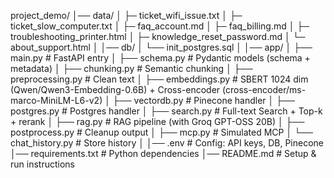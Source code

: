 project_demo/
│── data/
│   ├─ ticket_wifi_issue.txt
│   ├─ ticket_slow_computer.txt
│   ├─ faq_account.md
│   ├─ faq_billing.md
│   ├─ troubleshooting_printer.html
│   ├─ knowledge_reset_password.md
│   └─ about_support.html
│
│── db/
│   └── init_postgres.sql
│
│── app/
│   ├── main.py            # FastAPI entry
│   ├── schema.py          # Pydantic models (schema + metadata)
│   ├── chunking.py        # Semantic chunking
│   ├── preprocessing.py   # Clean text
│   ├── embeddings.py      # SBERT 1024 dim (Qwen/Qwen3-Embedding-0.6B) + Cross-encoder (cross-encoder/ms-marco-MiniLM-L6-v2)
│   ├── vectordb.py        # Pinecone handler
│   ├── postgres.py        # Postgres handler
│   ├── search.py          # Full-text Search + Top-k + rerank
│   ├── rag.py             # RAG pipeline (with Groq GPT-OSS 20B)
│   ├── postprocess.py     # Cleanup output
│   ├── mcp.py             # Simulated MCP
│   └── chat_history.py    # Store history 
│
│── .env                   # Config: API keys, DB, Pinecone
│── requirements.txt       # Python dependencies
│── README.md              # Setup & run instructions

